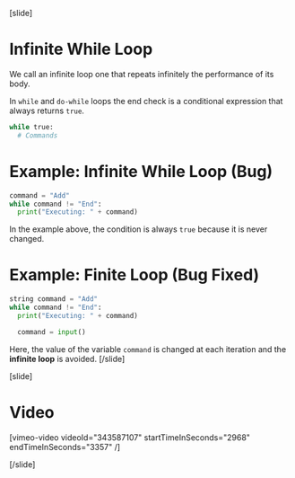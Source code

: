[slide]
# Infinite While Loop
We call an infinite loop one that repeats infinitely the performance of its body. 

In `while` and `do-while` loops the end check is a conditional expression that always returns `true`. 

```py
while true:
  # Commands
```

# Example: Infinite While Loop (Bug)
```py
command = "Add"
while command != "End":
  print("Executing: " + command)
```

In the example above, the condition is always `true` because it is never changed.

# Example: Finite Loop (Bug Fixed)
```py
string command = "Add"
while command != "End":
  print("Executing: " + command)

  command = input()
```

Here, the value of the variable `command` is changed at each iteration and the **infinite loop** is avoided. 
[/slide]

[slide]
# Video
 
[vimeo-video videoId="343587107" startTimeInSeconds="2968" endTimeInSeconds="3357" /]

[/slide]